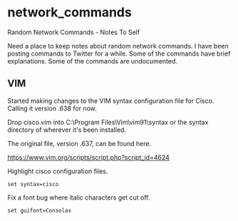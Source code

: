 # network_commands
Random Network Commands - Notes To Self

Need a place to keep notes about random network commands.  I have been posting commands to Twitter for a while.  Some of the commands have brief explanations.  Some of the commands are undocumented.

## VIM
Started making changes to the VIM syntax configuration file for Cisco.  Calling it version .638 for now.

Drop cisco.vim into C:\Program Files\Vim\vim91\syntax or the syntax directory of wherever it's been installed.

The original file, version .637, can be found here.

https://www.vim.org/scripts/script.php?script_id=4624

Highlight cisco configuration files.
```
set syntax=cisco
```

Fix a font bug where italic characters get cut off.
```
set guifont=Consolas
```
